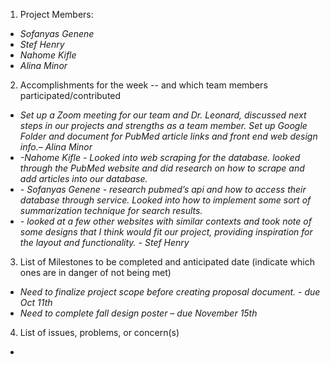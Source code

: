 1) Project Members:

* *Sofanyas Genene*  
* *Stef Henry*  
* *Nahome Kifle*  
* *Alina Minor*

2) Accomplishments for the week \-- and which team members participated/contributed

* *Set up a Zoom meeting for our team and Dr. Leonard, discussed next steps in our projects and strengths as a team member. Set up Google Folder and document for PubMed article links and front end web design info.– Alina Minor*  
* *\-Nahome Kifle \- Looked into web scraping for the database. looked through the PubMed website and did research on how to scrape and add articles into our database.*  
* *\- Sofanyas Genene \- research pubmed’s api and how to access their database through service. Looked into how to implement some sort of summarization technique for search results.*   
* *\- looked at a few other websites with similar contexts and took note of some designs that I think would fit our project, providing inspiration for the layout and functionality. \- Stef Henry*


	

3) List of Milestones to be completed and anticipated date (indicate which ones are in danger of not being met) 

* *Need to finalize project scope before creating proposal document. \- due Oct 11th*  
* *Need to complete fall design poster – due November 15th*

4) List of issues, problems, or concern(s)

*   
  